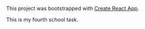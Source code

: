 This project was bootstrapped with [Create React App](https://github.com/facebook/create-react-app).

This is my fourth school task.
